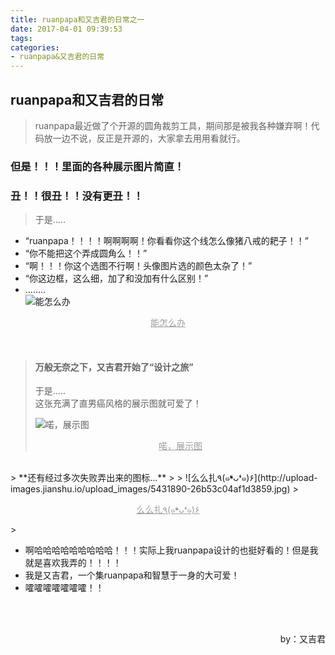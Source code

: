 ```yaml
---
title: ruanpapa和又吉君的日常之一
date: 2017-04-01 09:39:53
tags:
categories:
- ruanpapa&又吉君的日常
---
```


## ruanpapa和又吉君的日常
> ruanpapa最近做了个开源的圆角裁剪工具，期间那是被我各种嫌弃啊！代码放一边不说，反正是开源的，大家拿去用用看就行。
### 但是！！！里面的各种展示图片简直！
### 丑！！很丑！！没有更丑！！
> 于是.....

* “ruanpapa！！！！啊啊啊啊！你看看你这个线怎么像猪八戒的耙子！！”
* “你不能把这个弄成圆角么！！”
* “啊！！！你这个选图不行啊！头像图片选的颜色太杂了！”
* “你这边框，这么细，加了和没加有什么区别！”
* ........  
  ![能怎么办](http://upload-images.jianshu.io/upload_images/5431890-59a692e2f42c5d25.jpg)
<p align="center"><font color="9E9E9E"><u>能怎么办</u></font></p>
<br>

> #### 万般无奈之下，又吉君开始了“设计之旅”
> 于是.....  
> 这张充满了直男癌风格的展示图就可爱了！
> 
> ![喏，展示图](http://upload-images.jianshu.io/upload_images/5431890-ebd81b62a0a5ce02.jpg)
> <p align="center"><font color="9E9E9E"><u>喏，展示图</u></font></p>
<br>
> **还有经过多次失败弄出来的图标...**
> 
> ![么么扎٩(๑❛ᴗ❛๑)۶](http://upload-images.jianshu.io/upload_images/5431890-26b53c04af1d3859.jpg)
> <p align="center"><font color="9E9E9E"><u>么么扎٩(๑❛ᴗ❛๑)۶</u></font></p>
> <br>




- 啊哈哈哈哈哈哈哈哈哈！！！实际上我ruanpapa设计的也挺好看的！但是我就是喜欢我弄的！！！！
- 我是又吉君，一个集ruanpapa和智慧于一身的大可爱！
- 嚯嚯嚯嚯嚯嚯嚯！！
<br>
<br>
<p align="right">by：又吉君</p>
